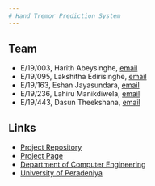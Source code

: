 ```yaml
---
# Hand Tremor Prediction System
---
```


## Team

- E/19/003, Harith Abeysinghe, [email](mailto:e19003@eng.pdn.ac.lk)
- E/19/095, Lakshitha Edirisinghe, [email](mailto:e19095@eng.pdn.ac.lk)
- E/19/163, Eshan Jayasundara, [email](mailto:e19163@eng.pdn.ac.lk)
- E/19/236, Lahiru Manikdiwela, [email](mailto:e19236@eng.pdn.ac.lk)
- E/19/443, Dasun Theekshana, [email](mailto:e19443@eng.pdn.ac.lk)

## Links

- [Project Repository](https://github.com/cepdnaclk/e19-co544-Hand-Tremor-Prediction-System)
- [Project Page](https://cepdnaclk.github.io/e19-co544-Hand-Tremor-Prediction-System)
- [Department of Computer Engineering](http://www.ce.pdn.ac.lk/)
- [University of Peradeniya](https://eng.pdn.ac.lk/)
